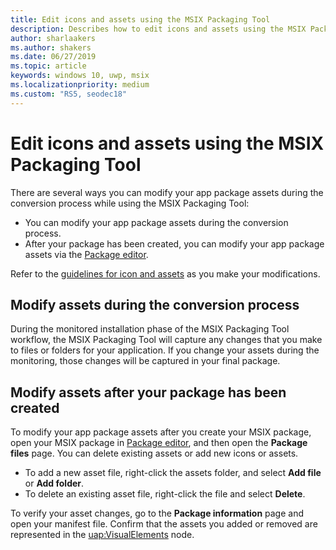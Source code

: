 ```yaml
---
title: Edit icons and assets using the MSIX Packaging Tool
description: Describes how to edit icons and assets using the MSIX Packaging Tool.
author: sharlaakers
ms.author: shakers
ms.date: 06/27/2019
ms.topic: article
keywords: windows 10, uwp, msix
ms.localizationpriority: medium
ms.custom: "RS5, seodec18"
---
```


# Edit icons and assets using the MSIX Packaging Tool

There are several ways you can modify your app package assets during the conversion process while using the MSIX Packaging Tool:

* You can modify your app package assets during the conversion process.
* After your package has been created, you can modify your app package assets via the [Package editor](package-editor.md).

Refer to the [guidelines for icon and assets](https://docs.microsoft.com/windows/uwp/design/style/app-icons-and-logos) as you make your modifications.

## Modify assets during the conversion process

During the monitored installation phase of the MSIX Packaging Tool workflow, the MSIX Packaging Tool will capture any changes that you make to files or folders for your application. If you change your assets during the monitoring, those changes will be captured in your final package.

## Modify assets after your package has been created

To modify your app package assets after you create your MSIX package, open your MSIX package in [Package editor](package-editor.md), and then open the **Package files** page. You can delete existing assets or add new icons or assets.

- To add a new asset file, right-click the assets folder, and select **Add file** or **Add folder**.
- To delete an existing asset file, right-click the file and select **Delete**.

To verify your asset changes, go to the **Package information** page and open your manifest file. Confirm that the assets you added or removed are represented in the [uap:VisualElements](https://docs.microsoft.com/en-us/uwp/schemas/appxpackage/uapmanifestschema/element-uap-visualelements) node.
